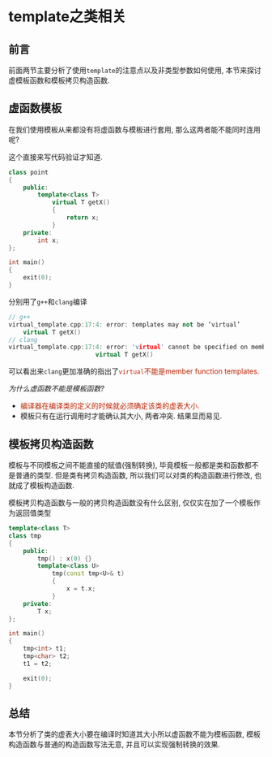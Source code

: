 # template之类相关

## 前言

前面两节主要分析了使用`template`的注意点以及非类型参数如何使用, 本节来探讨虚模板函数和模板拷贝构造函数.



## 虚函数模板

在我们使用模板从来都没有将虚函数与模板进行套用, 那么这两者能不能同时连用呢?

这个直接来写代码验证才知道.

```c++
class point
{
	public:
		template<class T>
			virtual T getX()
			{
				return x;
			}
	private:
		int x;
};

int main()
{
	exit(0);
}
```

分别用了`g++`和`clang`编译

```c++
// g++
virtual_template.cpp:17:4: error: templates may not be ‘virtual’
    virtual T getX()
// clang
virtual_template.cpp:17:4: error: 'virtual' cannot be specified on member function templates
                        virtual T getX()
```

可以看出来`clang`更加准确的指出了<font color=#b20>`virtual`不能是member function templates. </font> 

*为什么虚函数不能是模板函数?*

-   <font color=#b20>编译器在编译类的定义的时候就必须确定该类的虚表大小.</font> 
-   模板只有在运行调用时才能确认其大小, 两者冲突. 结果显而易见.



## 模板拷贝构造函数

模板与不同模板之间不能直接的赋值(强制转换), 毕竟模板一般都是类和函数都不是普通的类型. 但是类有拷贝构造函数, 所以我们可以对类的构造函数进行修改, 也就成了模板构造函数.

模板拷贝构造函数与一般的拷贝构造函数没有什么区别, 仅仅实在加了一个模板作为返回值类型

```c++
template<class T>
class tmp
{
	public:
		tmp() : x(0) {}
		template<class U>
			tmp(const tmp<U>& t)
			{
				x = t.x;
			}
	private:
		T x;
};

int main()
{
	tmp<int> t1;
	tmp<char> t2;
	t1 = t2;

	exit(0);
}
```



## 总结

本节分析了类的虚表大小要在编译时知道其大小所以虚函数不能为模板函数, 模板构造函数与普通的构造函数写法无意, 并且可以实现强制转换的效果.

